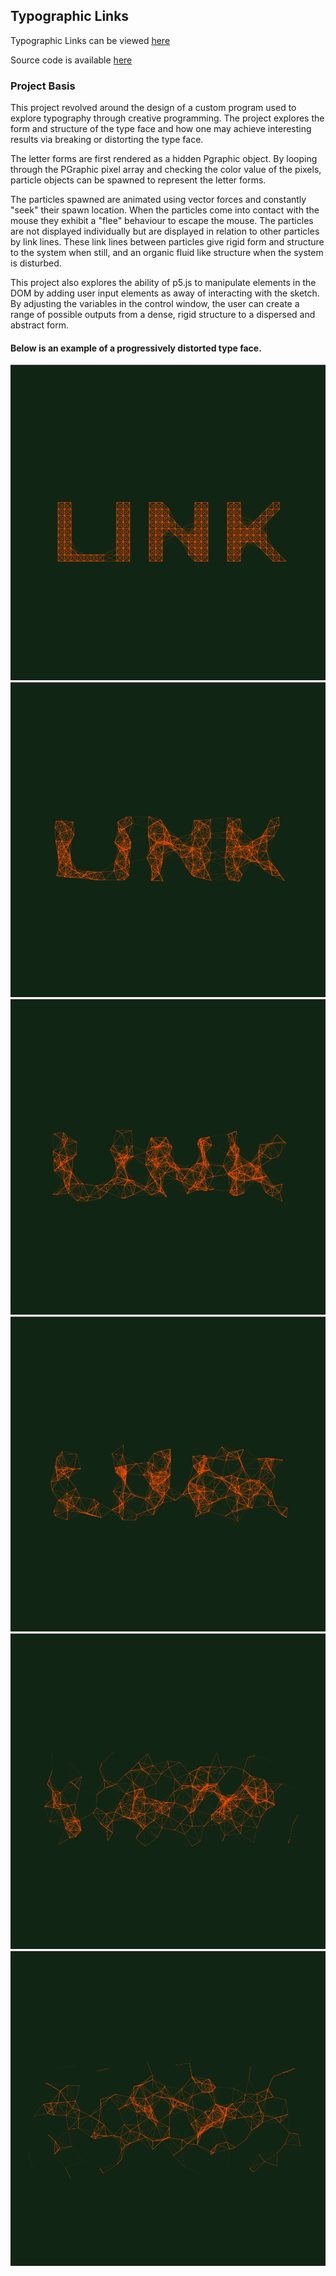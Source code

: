 ## Typographic Links

Typographic Links can be viewed [here](00_Outputs/02_Typographic_Links/links)

Source code is available [here](https://github.com/DannyRoberts95/Creative-Programming/tree/master/00_Outputs/02_Typographic_Links/links)

### Project Basis

This project revolved around the design of a custom program used to explore typography through creative programming. The project explores the form and structure of the type face and how one may achieve interesting results via breaking or distorting the type face.

The letter forms are first rendered as a hidden Pgraphic object. By looping through the PGraphic pixel array and checking the color value of the pixels, particle objects can be spawned to represent the letter forms.

The particles spawned are animated using vector forces and constantly "seek" their spawn location. When the particles come into contact with the mouse they exhibit a "flee" behaviour to escape the mouse. The particles are not displayed individually but are displayed in relation to other particles by link lines. These link lines between particles give rigid form and structure to the system when still, and an organic fluid like structure when the system is disturbed.

This project also explores the ability of p5.js to manipulate elements in the DOM by adding user input elements as away of interacting with the sketch. By adjusting the variables in the control window, the user can create a range of possible outputs from a dense, rigid structure to a dispersed and abstract form.

#### Below is an example of a progressively distorted type face.

![alt text](images/01.png "image")
![alt text](images/02.png "image")
![alt text](images/03.png "image")
![alt text](images/04.png "image")
![alt text](images/05.png "image")
![alt text](images/06.png "image")
